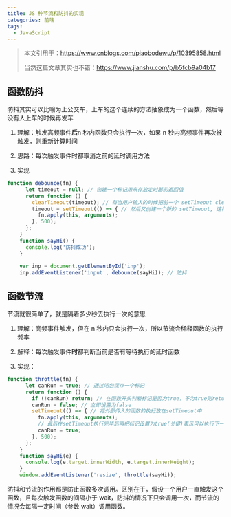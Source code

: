 ```yaml
---
title: JS 种节流和防抖的实现
categories: 前端
tags:
  - JavaScript
---
```



> 本文引用于：https://www.cnblogs.com/piaobodewu/p/10395858.html
>
> 当然这篇文章其实也不错：https://www.jianshu.com/p/b5fcb9a04b17

## 函数防抖

防抖其实可以比喻为上公交车，上车的这个连续的方法抽象成为一个函数，然后等没有人上车的时候再发车

1. 理解：触发高频事件**后**n 秒内函数只会执行一次，如果 n 秒内高频事件再次被触发，则重新计算时间

2. 思路：每次触发事件时都取消之前的延时调用方法

3. 实现

```javascript
function debounce(fn) {
      let timeout = null; // 创建一个标记用来存放定时器的返回值
      return function () {
        clearTimeout(timeout); // 每当用户输入的时候把前一个 setTimeout clear 掉
        timeout = setTimeout(() => { // 然后又创建一个新的 setTimeout, 这样就能保证输入字符后的 interval 间隔内如果还有字符输入的话，就不会执行 fn 函数
          fn.apply(this, arguments);
        }, 500);
      };
    }
    function sayHi() {
      console.log('防抖成功');
    }
 
    var inp = document.getElementById('inp');
    inp.addEventListener('input', debounce(sayHi)); // 防抖
```

## 函数节流

节流就很简单了，就是隔着多少秒去执行一次的意思

1. 理解：高频事件触发，但在 n 秒内只会执行一次，所以节流会稀释函数的执行频率

2. 解释：每次触发事件**时**都判断当前是否有等待执行的延时函数

3. 实现：

```javascript
function throttle(fn) {
      let canRun = true; // 通过闭包保存一个标记
      return function () {
        if (!canRun) return; // 在函数开头判断标记是否为true，不为true则return
        canRun = false; // 立即设置为false
        setTimeout(() => { // 将外部传入的函数的执行放在setTimeout中
          fn.apply(this, arguments);
          // 最后在setTimeout执行完毕后再把标记设置为true(关键)表示可以执行下一次循环了。当定时器没有执行的时候标记永远是false，在开头被return掉
          canRun = true;
        }, 500);
      };
    }
    function sayHi(e) {
      console.log(e.target.innerWidth, e.target.innerHeight);
    }
    window.addEventListener('resize', throttle(sayHi));
```

防抖和节流的作用都是防止函数多次调用。区别在于，假设一个用户一直触发这个函数，且每次触发函数的间隔小于 wait，防抖的情况下只会调用一次，而节流的 情况会每隔一定时间（参数 wait）调用函数。